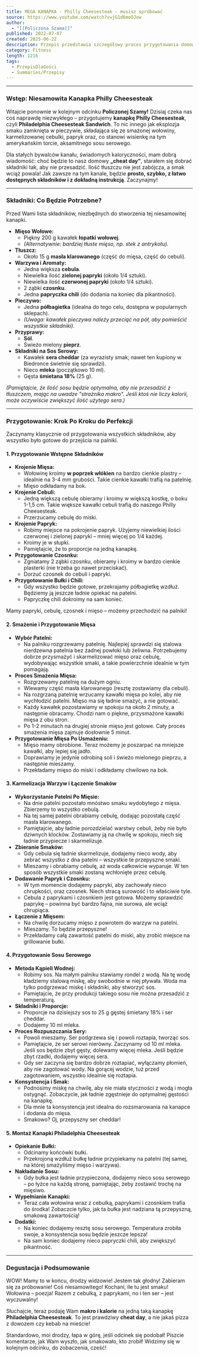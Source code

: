 ```yaml
---
title: MEGA KANAPKA - Philly Cheesesteak - musisz spróbować
source: https://www.youtube.com/watch?v=jG1d6moOJow
author:
  - "[[Policzona Szama]]"
published: 2022-07-07
created: 2025-06-22
description: Przepis przedstawia szczegółowy proces przygotowania domowej kanapki Philly Cheesesteak, krok po kroku omawiając składniki, techniki obróbki mięsa i warzyw, tworzenie sosu serowego oraz montaż dania, z naciskiem na zachowanie smaku przy jednoczesnej optymalizacji wartości odżywczych.
category: Fitness
length: 1216
tags:
  - PrzepisDlaGości
  - Summaries/Przepisy
---
```



---

### **Wstęp: Niesamowita Kanapka Philly Cheesesteak**

Witajcie ponownie w kolejnym odcinku **Policzonej Szamy!** Dzisiaj czeka nas coś naprawdę niezwykłego – przygotujemy **kanapkę Philly Cheesesteak**, czyli **Philadelphia Cheesesteak Sandwich**. To nic innego jak eksplozja smaku zamknięta w pieczywie, składająca się ze smażonej wołowiny, karmelizowanej cebulki, papryk oraz, co stanowi wisienkę na tym amerykańskim torcie, aksamitnego sosu serowego.

Dla stałych bywalców kanału, świadomych kaloryczności, mam dobrą wiadomość: choć będzie to nasz domowy **„cheat day”**, starałem się dobrać składniki tak, aby nie przesadzić. Ilość tłuszczu nie jest zabójcza, a smak wciąż powala! Jak zawsze na tym kanale, będzie **prosto, szybko, z łatwo dostępnych składników i z dokładną instrukcją**. Zaczynajmy!

---

### **Składniki: Co Będzie Potrzebne?**

Przed Wami lista składników, niezbędnych do stworzenia tej niesamowitej kanapki.

*   **Mięso Wołowe:**
    *   Piękny 200 g kawałek **łopatki wołowej**.
    *   *(Alternatywnie: bardziej tłuste mięso, np. stek z antrykotu).*
*   **Tłuszcz:**
    *   Około 15 g **masła klarowanego** (część do mięsa, część do cebuli).
*   **Warzywa i Aromaty:**
    *   Jedna większa **cebula**.
    *   Niewielka ilość **zielonej papryki** (około 1/4 sztuki).
    *   Niewielka ilość **czerwonej papryki** (około 1/4 sztuki).
    *   2 ząbki **czosnku**.
    *   Jedna **papryczka chili** (do dodania na koniec dla pikantności).
*   **Pieczywo:**
    *   Jedna **półbagietka** (idealna do tego celu, dostępna w popularnych sklepach).
    *   *(Uwaga: kawałek pieczywa należy przeciąć na pół, aby pomieścić wszystkie składniki).*
*   **Przyprawy:**
    *   **Sól**.
    *   Świeżo mielony **pieprz**.
*   **Składniki na Sos Serowy:**
    *   Kawałek **sera cheddar** (za wyrazisty smak; nawet ten kupiony w Biedronce świetnie się sprawdzi).
    *   Nieco **mleka** (początkowo 10 ml).
    *   Gęsta **śmietana 18%** (25 g).

*(Pamiętajcie, że ilość sosu będzie optymalna, aby nie przesadzić z tłuszczem, mając na uwadze "strażnika makro". Jeśli ktoś nie liczy kalorii, może oczywiście zwiększyć ilość użytego sera.)*

---

### **Przygotowanie: Krok Po Kroku do Perfekcji**

Zaczynamy klasycznie od przygotowania wszystkich składników, aby wszystko było gotowe do przejścia na palniki.

#### **1. Przygotowanie Wstępne Składników**

*   **Krojenie Mięsa:**
    *   Wołowinę kroimy **w poprzek włókien** na bardzo cienkie plastry – idealnie na 3-4 mm grubości. Takie cienkie kawałki trafią na patelnię.
    *   Mięso odkładamy na bok.
*   **Krojenie Cebuli:**
    *   Jedną większą cebulę obieramy i kroimy w większą kostkę, o boku 1-1,5 cm. Takie większe kawałki cebuli trafią do naszego Philly Cheesesteak.
    *   Przerzucamy cebulę do miski.
*   **Krojenie Papryk:**
    *   Robimy miejsce na pokrojenie papryk. Użyjemy niewielkiej ilości czerwonej i zielonej papryki – mniej więcej po 1/4 każdej.
    *   Kroimy je w słupki.
    *   Pamiętajcie, że to proporcje na jedną kanapkę.
*   **Przygotowanie Czosnku:**
    *   Zgniatamy 2 ząbki czosnku, obieramy i kroimy w bardzo cienkie plasterki (nie trzeba go nawet przeciskać).
    *   Dorzuć czosnek do cebuli i papryki.
*   **Przygotowanie Bułki i Chili:**
    *   Gdy wszystko będzie gotowe, przekrajamy półbagietkę wzdłuż. Będziemy ją jeszcze ładnie opiekać na patelni.
    *   Papryczkę chili dokroimy na sam koniec.

Mamy papryki, cebulę, czosnek i mięso – możemy przechodzić na palniki!

#### **2. Smażenie i Przygotowanie Mięsa**

*   **Wybór Patelni:**
    *   Na palniku rozgrzewamy patelnię. Najlepiej sprawdzi się stalowa nierdzewna patelnia bez żadnej powłoki lub żeliwna. Potrzebujemy dobrze przysmażyć i skarmelizować mięso oraz cebulę, wydobywając wszystkie smaki, a takie powierzchnie idealnie w tym pomagają.
*   **Proces Smażenia Mięsa:**
    *   Rozgrzewamy patelnię na dużym ogniu.
    *   Wlewamy część masła klarowanego (resztę zostawiamy dla cebuli).
    *   Na rozgrzaną patelnię wrzucamy kawałki mięsa po kolei, aby nie wychłodzić patelni. Mięso ma się ładnie smażyć, a nie gotować.
    *   Każdy kawałek pozostawiamy w spokoju na około 2 minuty, a następnie obracamy. Chodzi nam o piękne, przysmażone kawałki mięsa z obu stron.
    *   Po 1-2 minutach na drugiej stronie mięso jest gotowe. Cały proces smażenia mięsa zajmuje dosłownie 5 minut.
*   **Przygotowanie Mięsa Po Usmażeniu:**
    *   Mięso mamy obrobione. Teraz możemy je poszarpać na mniejsze kawałki, aby lepiej się jadło.
    *   Doprawiamy je jedynie odrobiną soli i świeżo mielonego pieprzu, a następnie mieszamy.
    *   Przekładamy mięso do miski i odkładamy chwilowo na bok.

#### **3. Karmelizacja Warzyw i Łączenie Smaków**

*   **Wykorzystanie Patelni Po Mięsie:**
    *   Na dnie patelni pozostało mnóstwo smaku wydobytego z mięsa. Zbierzemy to wszystko cebulą.
    *   Na tej samej patelni obrabiamy cebulę, dodając pozostałą część masła klarowanego.
    *   Pamiętajcie, aby ładnie porozdzielać warstwy cebuli, żeby nie było dziwnych klocków. Zostawiamy ją na chwilę w spokoju, niech się ładnie przypiecze i skarmelizuje.
*   **Zbieranie Smaków:**
    *   Gdy cebula się ładnie skarmelizuje, dodajemy nieco wody, aby zebrać wszystko z dna patelni – wszystkie te przepyszne smaki.
    *   Mieszamy i obrabiamy cebulę, aż woda całkowicie wyparuje. W ten sposób wszystkie smaki zostaną wchłonięte przez cebulę.
*   **Dodawanie Papryk i Czosnku:**
    *   W tym momencie dodajemy papryki, aby zachowały nieco chrupkości, oraz czosnek. Niech stracą surowość i to właściwie tyle.
    *   Cebula z paprykami i czosnkiem jest gotowa. Możemy sprawdzić paprykę – powinna być bardzo fajna, nie surowa, ale wciąż chrupiąca.
*   **Łączenie z Mięsem:**
    *   Na chwilę dorzucamy mięso z powrotem do warzyw na patelni.
    *   Mieszamy. To będzie przepyszne!
    *   Przekładamy całą zawartość patelni do miski, aby zrobić miejsce na grillowanie bułki.

#### **4. Przygotowanie Sosu Serowego**

*   **Metoda Kąpieli Wodnej:**
    *   Robimy sos. Na małym palniku stawiamy rondel z wodą. Na tę wodę kładziemy stalową miskę, aby swobodnie w niej pływała. Woda ma tylko podgrzewać miskę i składniki, aby stworzyć sos.
    *   Pamiętajcie, że przy produkcji takiego sosu nie można przesadzić z temperaturą.
*   **Składniki i Proporcje:**
    *   Proporcje na dzisiejszy sos to 25 g gęstej śmietany 18% i ser cheddar.
    *   Dodajemy 10 ml mleka.
*   **Proces Rozpuszczania Sery:**
    *   Powoli mieszamy. Ser podgrzewa się i powoli roztapia, tworząc sos.
    *   Pamiętajcie, że ser serowi nierówny. Zaczynamy od 10 ml mleka. Jeśli sos będzie zbyt gęsty, dolewamy więcej mleka. Jeśli będzie zbyt rzadki, dodajemy więcej sera.
    *   Gdy ser zaczyna się bardzo dobrze roztapiać, wyłączamy płomień, aby nie zagotować wody. Na gorącej wodzie, tuż przed zagotowaniem, wszystko idealnie się roztapia.
*   **Konsystencja i Smak:**
    *   Podnosimy miskę na chwilę, aby nie miała styczności z wodą i mogła ostygnąć. Zobaczycie, jak ładnie zgęstnieje do optymalnej gęstości na kanapkę.
    *   Dla mnie ta konsystencja jest idealna do rozsmarowania na kanapce i dodania do mięsa.
    *   Smakowo? Oj, przepyszny ser cheddar!

#### **5. Montaż Kanapki Philadelphia Cheesesteak**

*   **Opiekanie Bułki:**
    *   Odcinamy końcówki bułki.
    *   Przekrojoną wzdłuż bułkę ładnie przypiekamy na patelni (tej samej, na której smażyliśmy mięso i warzywa).
*   **Nakładanie Sosu:**
    *   Gdy bułka jest ładnie przypieczona, dodajemy nieco sosu serowego – po łyżce na każdą stronę, pamiętając, żeby zostawić trochę na mięsiwo.
*   **Wypełnianie Kanapki:**
    *   Teraz cała wołowina wraz z cebulką, paprykami i czosnkiem trafia do środka! Zobaczcie tylko, jak ta bułka jest nadziana tą przepyszną, smakową zawartością!
*   **Dodatki:**
    *   Na koniec dodajemy resztę sosu serowego. Temperatura zrobiła swoje, a konsystencja sosu będzie jeszcze lepsza!
    *   Na sam koniec dodajemy nieco papryczki chili, aby zwiększyć pikantność.

---

### **Degustacja i Podsumowanie**

WOW! Mamy to w końcu, drodzy widzowie! Jestem tak głodny! Zabieram się za próbowanie! Coś niesamowitego! Kochani, ile tu jest smaku! Wołowina – poezja! Razem z cebulką, z paprykami, no i ten ser – jest wyczuwalny!

Słuchajcie, teraz podaję Wam **makro i kalorie** na jedną taką kanapkę **Philadelphia Cheesesteak**. To jest prawdziwy **cheat day**, a nie jakaś pizza z dowozem czy kebab na mieście!

Standardowo, moi drodzy, łapa w górę, jeśli odcinek się podobał! Piszcie komentarze, jak Wam wyszło, jak smakowało, kto zrobił! Widzimy się w kolejnym odcinku, do zobaczenia, cześć!